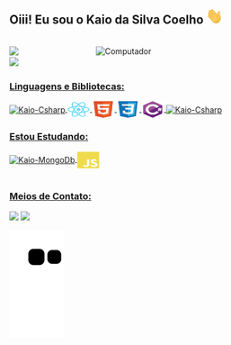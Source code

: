 ## Oiii! Eu sou o Kaio da Silva Coelho  <img  src="https://raw.githubusercontent.com/ABSphreak/ABSphreak/master/gifs/Hi.gif" width="30px">
 <br/>
 <div>
  <a href="https://github.com/Kaio-Silva">
  <img height="180em" src="https://github-readme-stats.vercel.app/api?username=Kaio-Silva&show_icons=true&theme=dracula&include_all_commits=true&count_private=true"/>
  <img src="https://raw.githubusercontent.com/MicaelliMedeiros/micaellimedeiros/master/image/computer-illustration.png" min-width="250px" max-width="250px" width="350px" align="right" alt="Computador">
</div>
  <div>
   <img height="180em" src="https://github-readme-stats.vercel.app/api/top-langs/?username=Kaio-Silva&layout=compact&langs_count=7&theme=dracula"/>
  </div>  
 <h3> Linguagens e Bibliotecas: </h3>
<div style="display: inline_block">
  <img align="center" alt="Kaio-Csharp" height="60" width="60" src="https://cdn.icon-icons.com/icons2/2415/PNG/512/mysql_original_wordmark_logo_icon_146417.png">
  <img align="center" alt="Kaio-React" height="30" width="40" src="https://raw.githubusercontent.com/devicons/devicon/master/icons/react/react-original.svg">
  <img align="center" alt="Kaio-HTML" height="30" width="40" src="https://raw.githubusercontent.com/devicons/devicon/master/icons/html5/html5-original.svg">
  <img align="center" alt="Kaio-CSS" height="30" width="40" src="https://raw.githubusercontent.com/devicons/devicon/master/icons/css3/css3-original.svg">
  <img align="center" alt="Kaio-Csharp" height="30" width="40" src="https://raw.githubusercontent.com/devicons/devicon/master/icons/csharp/csharp-original.svg">
  <img align="center" alt="Kaio-Csharp" height="30" width="30" src="https://camo.githubusercontent.com/e9141be13e6bea8c50af6d48f64700246faed666040ead23e74d4fc27bf411e3/68747470733a2f2f696d672e69636f6e73382e636f6d2f666c75656e742f34382f3030303030302f76697375616c2d73747564696f2d636f64652d323031392e706e67">
</div>
 <h3> Estou Estudando: </h3>
 <div style="display: inline_block">
   <img align="center" alt="Kaio-MongoDb" height="30" width="40" src="https://cdn.icon-icons.com/icons2/2415/PNG/512/mongodb_original_logo_icon_146424.png">
   <img align="center" alt="Kaio-Js" height="30" width="40" src="https://raw.githubusercontent.com/devicons/devicon/master/icons/javascript/javascript-plain.svg">
 </div>
 <br/>
 <h3> Meios de Contato: </h3>
 <div> 
   <a href="https://www.linkedin.com/in/kaio-silva-coelho-9b92a3224/" target="_blank"><img src="https://img.shields.io/badge/-LinkedIn-%230077B5?style=for-the-badge&logo=linkedin&logoColor=white" target="_blank"></a> 
  <a href = "mailto:kaiosilvacoelho@gmail.com"><img src="https://img.shields.io/badge/-Gmail-%23333?style=for-the-badge&logo=gmail&logoColor=white" target="_blank"></a>

  ![Snake animation](https://github.com/rafaballerini/rafaballerini/raw/output/github-contribution-grid-snake.svg)
 
</div>
